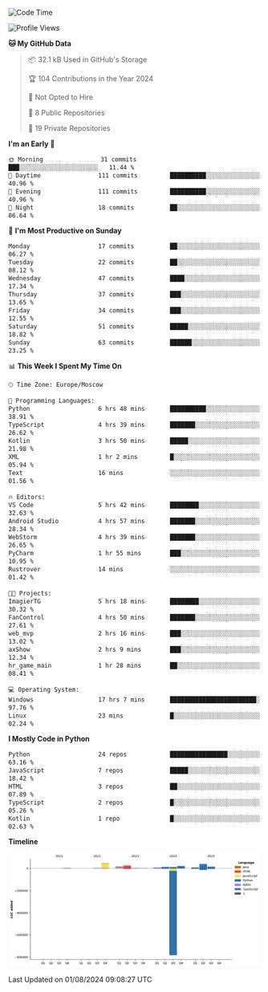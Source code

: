 <!--START_SECTION:waka-->
![Code Time](http://img.shields.io/badge/Code%20Time-438%20hrs%2050%20mins-blue)

![Profile Views](http://img.shields.io/badge/Profile%20Views-2-blue)

**🐱 My GitHub Data** 

> 📦 32.1 kB Used in GitHub's Storage 
 > 
> 🏆 104 Contributions in the Year 2024
 > 
> 🚫 Not Opted to Hire
 > 
> 📜 8 Public Repositories 
 > 
> 🔑 19 Private Repositories 
 > 
**I'm an Early 🐤** 

```text
🌞 Morning                31 commits          ███░░░░░░░░░░░░░░░░░░░░░░   11.44 % 
🌆 Daytime                111 commits         ██████████░░░░░░░░░░░░░░░   40.96 % 
🌃 Evening                111 commits         ██████████░░░░░░░░░░░░░░░   40.96 % 
🌙 Night                  18 commits          ██░░░░░░░░░░░░░░░░░░░░░░░   06.64 % 
```
📅 **I'm Most Productive on Sunday** 

```text
Monday                   17 commits          ██░░░░░░░░░░░░░░░░░░░░░░░   06.27 % 
Tuesday                  22 commits          ██░░░░░░░░░░░░░░░░░░░░░░░   08.12 % 
Wednesday                47 commits          ████░░░░░░░░░░░░░░░░░░░░░   17.34 % 
Thursday                 37 commits          ███░░░░░░░░░░░░░░░░░░░░░░   13.65 % 
Friday                   34 commits          ███░░░░░░░░░░░░░░░░░░░░░░   12.55 % 
Saturday                 51 commits          █████░░░░░░░░░░░░░░░░░░░░   18.82 % 
Sunday                   63 commits          ██████░░░░░░░░░░░░░░░░░░░   23.25 % 
```


📊 **This Week I Spent My Time On** 

```text
🕑︎ Time Zone: Europe/Moscow

💬 Programming Languages: 
Python                   6 hrs 48 mins       ██████████░░░░░░░░░░░░░░░   38.91 % 
TypeScript               4 hrs 39 mins       ███████░░░░░░░░░░░░░░░░░░   26.62 % 
Kotlin                   3 hrs 50 mins       █████░░░░░░░░░░░░░░░░░░░░   21.98 % 
XML                      1 hr 2 mins         █░░░░░░░░░░░░░░░░░░░░░░░░   05.94 % 
Text                     16 mins             ░░░░░░░░░░░░░░░░░░░░░░░░░   01.56 % 

🔥 Editors: 
VS Code                  5 hrs 42 mins       ████████░░░░░░░░░░░░░░░░░   32.63 % 
Android Studio           4 hrs 57 mins       ███████░░░░░░░░░░░░░░░░░░   28.34 % 
WebStorm                 4 hrs 39 mins       ███████░░░░░░░░░░░░░░░░░░   26.65 % 
PyCharm                  1 hr 55 mins        ███░░░░░░░░░░░░░░░░░░░░░░   10.95 % 
Rustrover                14 mins             ░░░░░░░░░░░░░░░░░░░░░░░░░   01.42 % 

🐱‍💻 Projects: 
ImagierTG                5 hrs 18 mins       ████████░░░░░░░░░░░░░░░░░   30.32 % 
FanControl               4 hrs 50 mins       ███████░░░░░░░░░░░░░░░░░░   27.61 % 
web_mvp                  2 hrs 16 mins       ███░░░░░░░░░░░░░░░░░░░░░░   13.02 % 
axShow                   2 hrs 9 mins        ███░░░░░░░░░░░░░░░░░░░░░░   12.34 % 
hr_game_main             1 hr 28 mins        ██░░░░░░░░░░░░░░░░░░░░░░░   08.41 % 

💻 Operating System: 
Windows                  17 hrs 7 mins       ████████████████████████░   97.76 % 
Linux                    23 mins             █░░░░░░░░░░░░░░░░░░░░░░░░   02.24 % 
```

**I Mostly Code in Python** 

```text
Python                   24 repos            ████████████████░░░░░░░░░   63.16 % 
JavaScript               7 repos             █████░░░░░░░░░░░░░░░░░░░░   18.42 % 
HTML                     3 repos             ██░░░░░░░░░░░░░░░░░░░░░░░   07.89 % 
TypeScript               2 repos             █░░░░░░░░░░░░░░░░░░░░░░░░   05.26 % 
Kotlin                   1 repo              █░░░░░░░░░░░░░░░░░░░░░░░░   02.63 % 
```



**Timeline**

![Lines of Code chart](https://raw.githubusercontent.com/adlemx/adlemx/main/assets/bar_graph.png)


 Last Updated on 01/08/2024 09:08:27 UTC
<!--END_SECTION:waka-->
